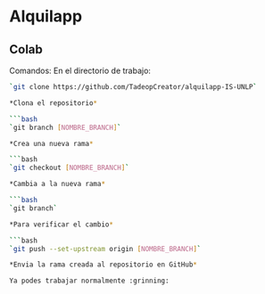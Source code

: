 # Alquilapp

## Colab

Comandos:
En el directorio de trabajo:

```bash
`git clone https://github.com/TadeopCreator/alquilapp-IS-UNLP`

*Clona el repositorio*

```bash
`git branch [NOMBRE_BRANCH]`

*Crea una nueva rama*

```bash
`git checkout [NOMBRE_BRANCH]`

*Cambia a la nueva rama*

```bash
`git branch`

*Para verificar el cambio*

```bash
`git push --set-upstream origin [NOMBRE_BRANCH]`

*Envia la rama creada al repositorio en GitHub*

Ya podes trabajar normalmente :grinning: